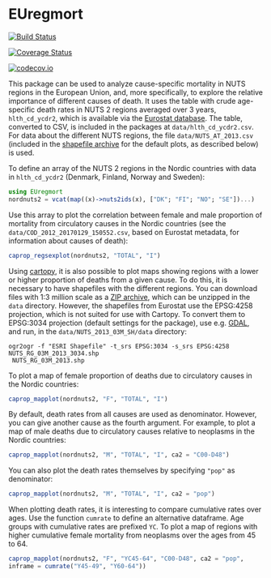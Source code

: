 # EUregmort

[![Build Status](https://travis-ci.org/klpn/EUregmort.jl.svg?branch=master)](https://travis-ci.org/klpn/EUregmort.jl)

[![Coverage Status](https://coveralls.io/repos/klpn/EUregmort.jl/badge.svg?branch=master&service=github)](https://coveralls.io/github/klpn/EUregmort.jl?branch=master)

[![codecov.io](http://codecov.io/github/klpn/EUregmort.jl/coverage.svg?branch=master)](http://codecov.io/github/klpn/EUregmort.jl?branch=master)

This package can be used to analyze cause-specific mortality in NUTS regions in
the European Union, and, more specifically, to explore the relative importance
of different causes of death. It uses the table with crude age-specific death
rates in NUTS 2 regions averaged over 3 years, `hlth_cd_ycdr2`, which is
available via the [Eurostat database](http://ec.europa.eu/eurostat/data/database).
The table, converted to CSV, is included in the packages at `data/hlth_cd_ycdr2.csv`.
For data about the different NUTS regions, the file
`data/NUTS_AT_2013.csv` (included in the [shapefile
archive](http://ec.europa.eu/eurostat/cache/GISCO/geodatafiles/NUTS_2013_03M_SH.zip)
for the default plots, as described below) is used.

To define an array of the NUTS 2 regions in the Nordic countries with data in
`hlth_cd_ycdr2` (Denmark, Finland, Norway and Sweden):

```julia
using EUregmort
nordnuts2 = vcat(map((x)->nuts2ids(x), ["DK"; "FI"; "NO"; "SE"])...)
```

Use this array to plot the correlation between female and male proportion of
mortality from circulatory causes in the Nordic countries (see the
`data/COD_2012_20170129_150552.csv`, based on Eurostat metadata, for
information about causes of death):

```julia
caprop_regsexplot(nordnuts2, "TOTAL", "I")
```

Using [cartopy](https://github.com/SciTools/cartopy), it is also possible to plot
maps showing regions with a lower or higher proportion of deaths from a given
cause. To do this, it is necessary to have shapefiles with the different
regions. You can download files with 1:3 million scale as a [ZIP
archive](http://ec.europa.eu/eurostat/cache/GISCO/geodatafiles/NUTS_2013_03M_SH.zip),
which can be unzipped in the `data` directory. However, the shapefiles from
Eurostat use the EPSG:4258 projection, which is not suited for use with
Cartopy. To convert them to EPSG:3034 projection (default settings for the
package), use e.g. [GDAL](http://www.gdal.org), and run, in the
`data/NUTS_2013_03M_SH/data` directory:

```shell
ogr2ogr -f "ESRI Shapefile" -t_srs EPSG:3034 -s_srs EPSG:4258 NUTS_RG_03M_2013_3034.shp
 NUTS_RG_03M_2013.shp
```

To plot a map of female proportion of deaths due to circulatory causes in the
Nordic countries:

```julia
caprop_mapplot(nordnuts2, "F", "TOTAL", "I")
```

By default, death rates from all causes are used as denominator. However, you
can give another cause as the fourth argument. For example, to plot a map of
male deaths due to circulatory causes relative to neoplasms in the Nordic
countries:

```julia
caprop_mapplot(nordnuts2, "M", "TOTAL", "I", ca2 = "C00-D48")
```

You can also plot the death rates themselves by specifying `"pop"` as denominator:

```julia
caprop_mapplot(nordnuts2, "M", "TOTAL", "I", ca2 = "pop")
```

When plotting death rates, it is interesting to compare cumulative rates over
ages. Use the function `cumrate` to define an alternative dataframe. Age groups
with cumulative rates are prefixed `YC`. To plot a map of regions with higher
cumulative female mortality from neoplasms over the ages from 45 to 64.

```julia
caprop_mapplot(nordnuts2, "F", "YC45-64", "C00-D48", ca2 = "pop",
inframe = cumrate("Y45-49", "Y60-64"))
```

